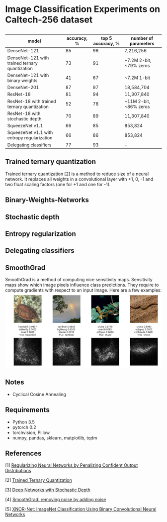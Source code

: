 # Image Classification Experiments on Caltech-256 dataset
##

| model | accuracy, % | top 5 accuracy, %| number of parameters |
| --- | --- | --- | --- |
| DenseNet-121    | 85 | 96 | 7,216,256 |
| DenseNet-121 with trained ternary quantization | 73 | 91 | ~7.2M 2-bit, ~79% zeros |
| DenseNet-121 with binary weights | 41 | 67 | ~7.2M 1-bit |
| DenseNet-201    | 87 | 97 | 18,584,704 |
| ResNet-18 | 81 | 94 | 11,307,840 |
| ResNet-18 with trained ternary quantization | 52 | 78 | ~11M 2-bit, ~86% zeros |
| ResNet-18 with stochastic depth | 70 | 89 | 11,307,840 |
| SqueezeNet v1.1 | 66 | 85 | 853,824 |
| SqueezeNet v1.1 with entropy regularization | 66 | 86 | 853,824 |
| Delegating classifiers | 77 | 93 | - |

## Trained ternary quantization
Trained ternary quantization [2] is a method to reduce size of a neural network. It replaces all weights in a convolutional layer with +1, 0, -1 and two float scaling factors (one for +1 and one for -1).

## Binary-Weights-Networks

## Stochastic depth

## Entropy regularization

## Delegating classifiers

## SmoothGrad
SmoothGrad is a method of computing nice sensitivity maps. Sensitivity maps show which image pixels influence class predictions. They require to compute gradients with respect to an input image. Here are a few examples:
![sensitivity maps with smoothgrad](sensitivity_maps.png)

## Notes
* Cyclical Cosine Annealing

## Requirements
* Python 3.5
* pytorch 0.2
* torchvision, Pillow
* numpy, pandas, sklearn, matplotlib, tqdm

## References
[1] [Regularizing Neural Networks by Penalizing Confident Output Distributions](https://arxiv.org/abs/1701.06548)

[2] [Trained Ternary Quantization](https://arxiv.org/abs/1612.01064)

[3] [Deep Networks with Stochastic Depth](https://arxiv.org/abs/1603.09382)

[4] [SmoothGrad: removing noise by adding noise](https://arxiv.org/abs/1706.03825)

[5] [XNOR-Net: ImageNet Classification Using Binary Convolutional Neural Networks](https://arxiv.org/abs/1603.05279)
